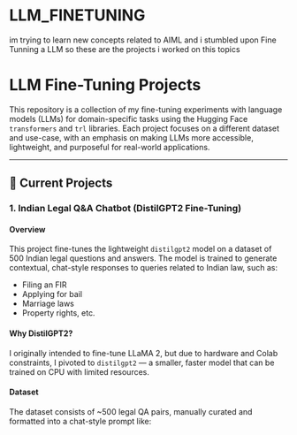 # LLM_FINETUNING
im trying to learn new concepts related to AIML and i stumbled upon Fine Tunning a LLM so these are the projects i worked on this topics
#  LLM Fine-Tuning Projects
This repository is a collection of my fine-tuning experiments with language models (LLMs) for domain-specific tasks using the Hugging Face `transformers` and `trl` libraries.
Each project focuses on a different dataset and use-case, with an emphasis on making LLMs more accessible, lightweight, and purposeful for real-world applications.

---

## 📌 Current Projects
### 1. Indian Legal Q&A Chatbot (DistilGPT2 Fine-Tuning)
#### Overview
This project fine-tunes the lightweight `distilgpt2` model on a dataset of 500 Indian legal questions and answers. The model is trained to generate contextual, chat-style responses to queries related to Indian law, such as:
- Filing an FIR
- Applying for bail
- Marriage laws
- Property rights, etc.
#### Why DistilGPT2?
I originally intended to fine-tune LLaMA 2, but due to hardware and Colab constraints, I pivoted to `distilgpt2` — a smaller, faster model that can be trained on CPU with limited resources.
#### Dataset
The dataset consists of ~500 legal QA pairs, manually curated and formatted into a chat-style prompt like:

